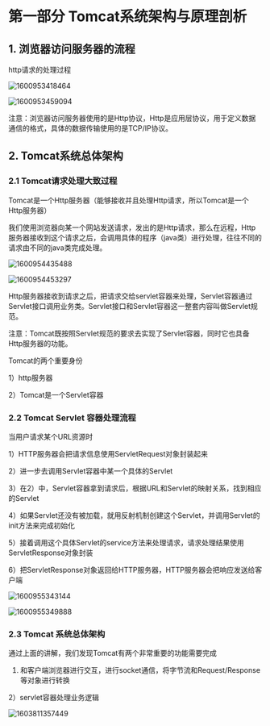 

# 第一部分 Tomcat系统架构与原理剖析



## 1. 浏览器访问服务器的流程

http请求的处理过程

![1600953418464](C:\Users\Qingyu\AppData\Roaming\Typora\typora-user-images\1600953418464.png)

![1600953459094](C:\Users\Qingyu\AppData\Roaming\Typora\typora-user-images\1600953459094.png)

注意：浏览器访问服务器使用的是Http协议，Http是应用层协议，用于定义数据通信的格式，具体的数据传输使用的是TCP/IP协议。

## 2. Tomcat系统总体架构

### 2.1 Tomcat请求处理大致过程

Tomcat是一个Http服务器（能够接收并且处理Http请求，所以Tomcat是一个Http服务器）

我们使用浏览器向某一个网站发送请求，发出的是Http请求，那么在远程，Http服务器接收到这个请求之后，会调用具体的程序（java类）进行处理，往往不同的请求由不同的java类完成处理。

![1600954435488](C:\Users\Qingyu\AppData\Roaming\Typora\typora-user-images\1600954435488.png)

![1600954453297](C:\Users\Qingyu\AppData\Roaming\Typora\typora-user-images\1600954453297.png)

Http服务器接收到请求之后，把请求交给servlet容器来处理，Servlet容器通过Servlet接口调用业务类。Servlet接口和Servlet容器这一整套内容叫做Servlet规范。

注意：Tomcat既按照Servlet规范的要求去实现了Servlet容器，同时它也具备Http服务器的功能。

Tomcat的两个重要身份

1）http服务器

2）Tomcat是一个Servlet容器

### 2.2 Tomcat Servlet 容器处理流程

当用户请求某个URL资源时  

1）HTTP服务器会把请求信息使用ServletRequest对象封装起来

2）进一步去调用Servlet容器中某一个具体的Servlet

3）在2）中，Servlet容器拿到请求后，根据URL和Servlet的映射关系，找到相应的Servlet

4）如果Servlet还没有被加载，就用反射机制创建这个Servlet，并调用Servlet的init方法来完成初始化

5）接着调用这个具体Servlet的service方法来处理请求，请求处理结果使用ServletResponse对象封装

6）把ServletResponse对象返回给HTTP服务器，HTTP服务器会把响应发送给客户端

![1600955343144](C:\Users\Qingyu\AppData\Roaming\Typora\typora-user-images\1600955343144.png)

![1600955349888](C:\Users\Qingyu\AppData\Roaming\Typora\typora-user-images\1600955349888.png)

### 2.3 Tomcat 系统总体架构

通过上面的讲解，我们发现Tomcat有两个非常重要的功能需要完成

1) 和客户端浏览器进行交互，进行socket通信，将字节流和Request/Response等对象进行转换

2）servlet容器处理业务逻辑

![1603811357449](C:\Users\Qingyu\AppData\Roaming\Typora\typora-user-images\1603811357449.png)

